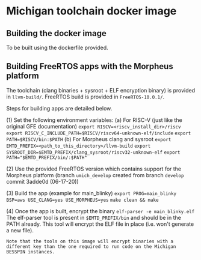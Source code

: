 # Michigan toolchain docker image #

## Building the docker image

To be built using the dockerfile provided.

## Building FreeRTOS apps with the Morpheus platform

The toolchain (clang binaries + sysroot + ELF encryption binary) is provided in `llvm-build/`.
FreeRTOS build is provided in `FreeRTOS-10.0.1/`.

Steps for building apps are detailed below.

(1) Set the following environment variables:
    (a) For RISC-V (just like the original GFE documentation)
        `export RISCV=<riscv_install_dir>/riscv`
        `export RISCV_C_INCLUDE_PATH=$RISCV/riscv64-unknown-elf/include`
        `export PATH=$RISCV/bin:$PATH`
    (b) For Morpheus clang and sysroot
        `export EMTD_PREFIX=<path_to_this_directory>/llvm-build`
        `export SYSROOT_DIR=$EMTD_PREFIX/clang_sysroot/riscv32-unknown-elf`
        `export PATH="$EMTD_PREFIX/bin/:$PATH"`

(2) Use the provided FreeRTOS version which contains support for the Morpheus platform
    (branch `umich_develop` created from branch `develop` commit 3adde0d (06-17-20))

(3) Build the app (example for main_blinky)
        `export PROG=main_blinky BSP=aws USE_CLANG=yes USE_MORPHEUS=yes`
        `make clean && make`

(4) Once the app is built, encrypt the binary
        `elf-parser -e main_blinky.elf`
    The elf-parser tool is present in `$EMTD_PREFIX/bin` and should be in the PATH already.
    This tool will encrypt the ELF file in place (i.e. won't generate a new file).

    Note that the tools on this image will encrypt binaries with a
    different key than the one required to run code on the Michigan
    BESSPIN instances.
